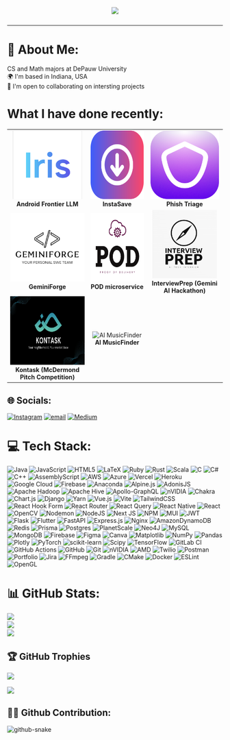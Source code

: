 
<h1 align="center">
    <img src="https://readme-typing-svg.herokuapp.com/?font=Righteous&size=35&center=true&vCenter=true&width=500&height=250&duration=4000&lines=Hi+There!+👋👋👋;+I'm+HuyTran!;&color=41B883" />
</h1>
<hr>

# 💫 About Me:
 CS and Math majors at DePauw University<br>🌍 I'm based in Indiana, USA<br>🤝 I'm open to collaborating on intersting projects<br>
# What I have done recently:

<!--
<div align="center">

![Step 1](./Iris.png) | ![Steep 2](./InstaSave.pngg) | ![Step 3](./PhishIcon.png)
:---:|:---:|:---:
**Android Frontier LLM** | **InstaSave** | **Phish Triage** |

![Step 1](./Gemini.png) | ![Steep 2](./POD.png) | ![Step 3](./Interview.png)
:---:|:---:|:---:
**GeminiForge** | **POD microservice** | **LLM-based InterviewPrep**

![Step 4](./Kontask.png) | <img src="https://github.com/itsnothuy/itsnothuy/blob/main/MusicFinder.gif?raw=true" width="450"/>
:---:|:---:
**Kontask** | **AI MusicFinder**

</div>
-->
<!--
-->

<!-- What I have done recently -->
<div align="center">

<table>
  <tr>
    <td align="center">
      <img src="./Iris.png" alt="Android Frontier LLM" height="160"><br/>
      <b>Android Frontier LLM</b>
    </td>
    <td align="center">
      <img src="./InstaSave.png" alt="InstaSave" height="160"><br/>
      <b>InstaSave</b>
    </td>
    <td align="center">
      <img src="./PhishIcon.png" alt="Phish Triage" height="160"><br/>
      <b>Phish Triage</b>
    </td>
  </tr>
  <tr>
    <td align="center">
      <img src="./Gemini.png" alt="GeminiForge" height="160"><br/>
      <b>GeminiForge</b>
    </td>
    <td align="center">
      <img src="./POD.png" alt="POD" height="160"><br/>
      <b>POD microservice</b>
    </td>
    <td align="center">
      <img src="./Interview.png" alt="LLM-based InterviewPrep" height="160"><br/>
      <b>InterviewPrep (Gemini AI Hackathon)</b>
    </td>
  </tr>
  <tr>
    <td align="center">
      <img src="./Kontask.png" alt="Kontask" height="160"><br/>
      <b>Kontask (McDermond Pitch Competition) </b>
    </td>
     <td align="center">
      <img src="https://raw.githubusercontent.com/itsnothuy/itsnothuy/main/MusicFinder.gif" alt="AI MusicFinder" height="160"><br/>
      <b>AI MusicFinder</b>
    </td> 
  </tr>
</table>

</div>
<!---->
<!-- What I have done recently (all images 160x160) -->

<!--
<div align="center">

<table>
  <tr>
    <td align="center">
      <img src="./Iris.png" alt="Android Frontier LLM" width="160" height="160"><br/>
      <b>Android Frontier LLM</b>
    </td>
    <td align="center">
      <img src="./InstaSave.png" alt="InstaSave" width="160" height="160"><br/>
      <b>InstaSave</b>
    </td>
    <td align="center">
      <img src="./PhishIcon.png" alt="Phish Triage" width="160" height="160"><br/>
      <b>Phish Triage</b>
    </td>
  </tr>
  <tr>
    <td align="center">
      <img src="./Gemini.png" alt="GeminiForge" width="160" height="160"><br/>
      <b>GeminiForge</b>
    </td>
    <td align="center">
      <img src="./POD.png" alt="POD microservice" width="160" height="160"><br/>
      <b>POD microservice</b>
    </td>
    <td align="center">
      <img src="./Interview.png" alt="LLM-based InterviewPrep" width="160" height="160"><br/>
      <b>LLM-based InterviewPrep</b>
    </td>
  </tr>
  <tr>
    <td align="center">
      <img src="./Kontask.png" alt="Kontask" width="160" height="160"><br/>
      <b>Kontask</b>
    </td>
    <td align="center">
      <img src="https://github.com/itsnothuy/itsnothuy/blob/main/MusicFinder.gif?raw=true" alt="AI MusicFinder" width="160" height="160"><br/>
      <b>AI MusicFinder</b>
    </td>
    <td></td>
  </tr>
</table>

</div>
-->


<!--
<div align="center">

<img src="./Iris.png" alt="Android Frontier LLM" width="160" height="160"> | <img src="./InstaSave.png" alt="InstaSave" width="160" height="160"> | <img src="./PhishIcon.png" alt="Phish Triage" width="160" height="160">
:---:|:---:|:---:
**Android Frontier LLM** | **InstaSave** | **Phish Triage**

<img src="./Gemini.png" alt="GeminiForge" width="160" height="160"> | <img src="./POD.png" alt="POD microservice" width="160" height="160"> | <img src="./Interview.png" alt="LLM-based InterviewPrep" width="160" height="160">
:---:|:---:|:---:
**GeminiForge** | **POD microservice** | **LLM-based InterviewPrep**

<img src="./Kontask.png" alt="Kontask" width="160" height="160"> | <img src="https://github.com/itsnothuy/itsnothuy/blob/main/MusicFinder.gif?raw=true" alt="AI MusicFinder" width="160" height="160">
:---:|:---:
**Kontask** | **AI MusicFinder**

</div>
-->

## 🌐 Socials:
[![Instagram](https://img.shields.io/badge/Instagram-%23E4405F.svg?logo=Instagram&logoColor=white)](https://instagram.com/tnqh.1505) [![email](https://img.shields.io/badge/Email-D14836?logo=gmail&logoColor=white)](mailto:huytrngqu@gmail.com) 
[![Medium](https://img.shields.io/badge/Medium-000000?logo=medium&logoColor=white)](https://medium.com/@huytrngqu)




# 💻 Tech Stack:
![Java](https://img.shields.io/badge/java-%23ED8B00.svg?style=for-the-badge&logo=openjdk&logoColor=white) ![JavaScript](https://img.shields.io/badge/javascript-%23323330.svg?style=for-the-badge&logo=javascript&logoColor=%23F7DF1E) ![HTML5](https://img.shields.io/badge/html5-%23E34F26.svg?style=for-the-badge&logo=html5&logoColor=white) ![LaTeX](https://img.shields.io/badge/latex-%23008080.svg?style=for-the-badge&logo=latex&logoColor=white) ![Ruby](https://img.shields.io/badge/ruby-%23CC342D.svg?style=for-the-badge&logo=ruby&logoColor=white) ![Rust](https://img.shields.io/badge/rust-%23000000.svg?style=for-the-badge&logo=rust&logoColor=white) ![Scala](https://img.shields.io/badge/scala-%23DC322F.svg?style=for-the-badge&logo=scala&logoColor=white) ![C](https://img.shields.io/badge/c-%2300599C.svg?style=for-the-badge&logo=c&logoColor=white) ![C#](https://img.shields.io/badge/c%23-%23239120.svg?style=for-the-badge&logo=csharp&logoColor=white) ![C++](https://img.shields.io/badge/c++-%2300599C.svg?style=for-the-badge&logo=c%2B%2B&logoColor=white) ![AssemblyScript](https://img.shields.io/badge/assembly%20script-%23000000.svg?style=for-the-badge&logo=assemblyscript&logoColor=white) ![AWS](https://img.shields.io/badge/AWS-%23FF9900.svg?style=for-the-badge&logo=amazon-aws&logoColor=white) ![Azure](https://img.shields.io/badge/azure-%230072C6.svg?style=for-the-badge&logo=microsoftazure&logoColor=white) ![Vercel](https://img.shields.io/badge/vercel-%23000000.svg?style=for-the-badge&logo=vercel&logoColor=white) ![Heroku](https://img.shields.io/badge/heroku-%23430098.svg?style=for-the-badge&logo=heroku&logoColor=white) ![Google Cloud](https://img.shields.io/badge/GoogleCloud-%234285F4.svg?style=for-the-badge&logo=google-cloud&logoColor=white) ![Firebase](https://img.shields.io/badge/firebase-%23039BE5.svg?style=for-the-badge&logo=firebase) ![Anaconda](https://img.shields.io/badge/Anaconda-%2344A833.svg?style=for-the-badge&logo=anaconda&logoColor=white) ![Alpine.js](https://img.shields.io/badge/alpinejs-white.svg?style=for-the-badge&logo=alpinedotjs&logoColor=%238BC0D0) ![AdonisJS](https://img.shields.io/badge/adonisjs-%23220052.svg?style=for-the-badge&logo=adonisjs&logoColor=white) ![Apache Hadoop](https://img.shields.io/badge/Apache%20Hadoop-66CCFF?style=for-the-badge&logo=apachehadoop&logoColor=black) ![Apache Hive](https://img.shields.io/badge/Apache%20Hive-FDEE21?style=for-the-badge&logo=apachehive&logoColor=black) ![Apollo-GraphQL](https://img.shields.io/badge/-ApolloGraphQL-311C87?style=for-the-badge&logo=apollo-graphql) ![nVIDIA](https://img.shields.io/badge/cuda-000000.svg?style=for-the-badge&logo=nVIDIA&logoColor=green) ![Chakra](https://img.shields.io/badge/chakra-%234ED1C5.svg?style=for-the-badge&logo=chakraui&logoColor=white) ![Chart.js](https://img.shields.io/badge/chart.js-F5788D.svg?style=for-the-badge&logo=chart.js&logoColor=white) ![Django](https://img.shields.io/badge/django-%23092E20.svg?style=for-the-badge&logo=django&logoColor=white) ![Yarn](https://img.shields.io/badge/yarn-%232C8EBB.svg?style=for-the-badge&logo=yarn&logoColor=white) ![Vue.js](https://img.shields.io/badge/vue.js-%2335495e.svg?style=for-the-badge&logo=vuedotjs&logoColor=%234FC08D) ![Vite](https://img.shields.io/badge/vite-%23646CFF.svg?style=for-the-badge&logo=vite&logoColor=white) ![TailwindCSS](https://img.shields.io/badge/tailwindcss-%2338B2AC.svg?style=for-the-badge&logo=tailwind-css&logoColor=white) ![React Hook Form](https://img.shields.io/badge/React%20Hook%20Form-%23EC5990.svg?style=for-the-badge&logo=reacthookform&logoColor=white) ![React Router](https://img.shields.io/badge/React_Router-CA4245?style=for-the-badge&logo=react-router&logoColor=white) ![React Query](https://img.shields.io/badge/-React%20Query-FF4154?style=for-the-badge&logo=react%20query&logoColor=white) ![React Native](https://img.shields.io/badge/react_native-%2320232a.svg?style=for-the-badge&logo=react&logoColor=%2361DAFB) ![React](https://img.shields.io/badge/react-%2320232a.svg?style=for-the-badge&logo=react&logoColor=%2361DAFB) ![OpenCV](https://img.shields.io/badge/opencv-%23white.svg?style=for-the-badge&logo=opencv&logoColor=white) ![Nodemon](https://img.shields.io/badge/NODEMON-%23323330.svg?style=for-the-badge&logo=nodemon&logoColor=%BBDEAD) ![NodeJS](https://img.shields.io/badge/node.js-6DA55F?style=for-the-badge&logo=node.js&logoColor=white) ![Next JS](https://img.shields.io/badge/Next-black?style=for-the-badge&logo=next.js&logoColor=white) ![NPM](https://img.shields.io/badge/NPM-%23CB3837.svg?style=for-the-badge&logo=npm&logoColor=white) ![MUI](https://img.shields.io/badge/MUI-%230081CB.svg?style=for-the-badge&logo=mui&logoColor=white) ![JWT](https://img.shields.io/badge/JWT-black?style=for-the-badge&logo=JSON%20web%20tokens) ![Flask](https://img.shields.io/badge/flask-%23000.svg?style=for-the-badge&logo=flask&logoColor=white) ![Flutter](https://img.shields.io/badge/Flutter-%2302569B.svg?style=for-the-badge&logo=Flutter&logoColor=white) ![FastAPI](https://img.shields.io/badge/FastAPI-005571?style=for-the-badge&logo=fastapi) ![Express.js](https://img.shields.io/badge/express.js-%23404d59.svg?style=for-the-badge&logo=express&logoColor=%2361DAFB) ![Nginx](https://img.shields.io/badge/nginx-%23009639.svg?style=for-the-badge&logo=nginx&logoColor=white) ![AmazonDynamoDB](https://img.shields.io/badge/Amazon%20DynamoDB-4053D6?style=for-the-badge&logo=Amazon%20DynamoDB&logoColor=white) ![Redis](https://img.shields.io/badge/redis-%23DD0031.svg?style=for-the-badge&logo=redis&logoColor=white) ![Prisma](https://img.shields.io/badge/Prisma-3982CE?style=for-the-badge&logo=Prisma&logoColor=white) ![Postgres](https://img.shields.io/badge/postgres-%23316192.svg?style=for-the-badge&logo=postgresql&logoColor=white) ![PlanetScale](https://img.shields.io/badge/planetscale-%23000000.svg?style=for-the-badge&logo=planetscale&logoColor=white) ![Neo4J](https://img.shields.io/badge/Neo4j-008CC1?style=for-the-badge&logo=neo4j&logoColor=white) ![MySQL](https://img.shields.io/badge/mysql-4479A1.svg?style=for-the-badge&logo=mysql&logoColor=white) ![MongoDB](https://img.shields.io/badge/MongoDB-%234ea94b.svg?style=for-the-badge&logo=mongodb&logoColor=white) ![Firebase](https://img.shields.io/badge/firebase-a08021?style=for-the-badge&logo=firebase&logoColor=ffcd34) ![Figma](https://img.shields.io/badge/figma-%23F24E1E.svg?style=for-the-badge&logo=figma&logoColor=white) ![Canva](https://img.shields.io/badge/Canva-%2300C4CC.svg?style=for-the-badge&logo=Canva&logoColor=white) ![Matplotlib](https://img.shields.io/badge/Matplotlib-%23ffffff.svg?style=for-the-badge&logo=Matplotlib&logoColor=black) ![NumPy](https://img.shields.io/badge/numpy-%23013243.svg?style=for-the-badge&logo=numpy&logoColor=white) ![Pandas](https://img.shields.io/badge/pandas-%23150458.svg?style=for-the-badge&logo=pandas&logoColor=white) ![Plotly](https://img.shields.io/badge/Plotly-%233F4F75.svg?style=for-the-badge&logo=plotly&logoColor=white) ![PyTorch](https://img.shields.io/badge/PyTorch-%23EE4C2C.svg?style=for-the-badge&logo=PyTorch&logoColor=white) ![scikit-learn](https://img.shields.io/badge/scikit--learn-%23F7931E.svg?style=for-the-badge&logo=scikit-learn&logoColor=white) ![Scipy](https://img.shields.io/badge/SciPy-%230C55A5.svg?style=for-the-badge&logo=scipy&logoColor=%white) ![TensorFlow](https://img.shields.io/badge/TensorFlow-%23FF6F00.svg?style=for-the-badge&logo=TensorFlow&logoColor=white) ![GitLab CI](https://img.shields.io/badge/gitlab%20CI-%23181717.svg?style=for-the-badge&logo=gitlab&logoColor=white) ![GitHub Actions](https://img.shields.io/badge/github%20actions-%232671E5.svg?style=for-the-badge&logo=githubactions&logoColor=white) ![GitHub](https://img.shields.io/badge/github-%23121011.svg?style=for-the-badge&logo=github&logoColor=white) ![Git](https://img.shields.io/badge/git-%23F05033.svg?style=for-the-badge&logo=git&logoColor=white) ![nVIDIA](https://img.shields.io/badge/nVIDIA-%2376B900.svg?style=for-the-badge&logo=nVIDIA&logoColor=white) ![AMD](https://img.shields.io/badge/AMD-%23000000.svg?style=for-the-badge&logo=amd&logoColor=white) ![Twilio](https://img.shields.io/badge/Twilio-F22F46?style=for-the-badge&logo=Twilio&logoColor=white) ![Postman](https://img.shields.io/badge/Postman-FF6C37?style=for-the-badge&logo=postman&logoColor=white) ![Portfolio](https://img.shields.io/badge/Portfolio-%23000000.svg?style=for-the-badge&logo=firefox&logoColor=#FF7139) ![Jira](https://img.shields.io/badge/jira-%230A0FFF.svg?style=for-the-badge&logo=jira&logoColor=white) ![FFmpeg](https://shields.io/badge/FFmpeg-%23171717.svg?logo=ffmpeg&style=for-the-badge&labelColor=171717&logoColor=5cb85c) ![Gradle](https://img.shields.io/badge/Gradle-02303A.svg?style=for-the-badge&logo=Gradle&logoColor=white) ![CMake](https://img.shields.io/badge/CMake-%23008FBA.svg?style=for-the-badge&logo=cmake&logoColor=white) ![Docker](https://img.shields.io/badge/docker-%230db7ed.svg?style=for-the-badge&logo=docker&logoColor=white) ![ESLint](https://img.shields.io/badge/ESLint-4B3263?style=for-the-badge&logo=eslint&logoColor=white) ![OpenGL](https://img.shields.io/badge/OpenGL-white?logo=OpenGL&style=for-the-badge)
# 📊 GitHub Stats:
![](https://github-readme-stats.vercel.app/api?username=itsnothuy&theme=dark&hide_border=false&include_all_commits=false&count_private=false)<br/>
![](https://nirzak-streak-stats.vercel.app/?user=itsnothuy&theme=dark&hide_border=false)<br/>
![](https://github-readme-stats.vercel.app/api/top-langs/?username=itsnothuy&theme=dark&hide_border=false&include_all_commits=false&count_private=false&layout=compact)

## 🏆 GitHub Trophies
![](https://github-profile-trophy.vercel.app/?username=itsnothuy&theme=radical&no-frame=true&no-bg=false&margin-w=4)

[![](https://visitcount.itsvg.in/api?id=itsnothuy&icon=0&color=0)](https://visitcount.itsvg.in)

## 🐍🐍 Github Contribution: 
<picture>
  <source media="(prefers-color-scheme: dark)" srcset="https://raw.githubusercontent.com/tobiasmeyhoefer/tobiasmeyhoefer/output/github-snake-dark.svg" />
  <source media="(prefers-color-scheme: light)" srcset="https://raw.githubusercontent.com/tobiasmeyhoefer/tobiasmeyhoefer/output/github-snake.svg" />
  <img alt="github-snake" src="https://raw.githubusercontent.com/tobiasmeyhoefer/tobiasmeyhoefer/output/github-snake.svg" />
</picture>
<!-- Proudly created with GPRM ( https://gprm.itsvg.in ) -->
